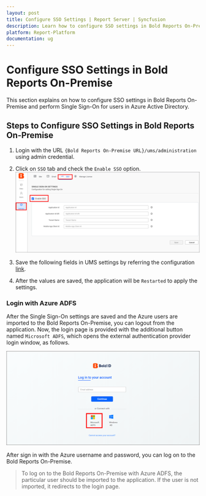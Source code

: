 ```yaml
---
layout: post
title: Configure SSO Settings | Report Server | Syncfusion
description: Learn how to configure SSO settings in Bold Reports On-Premise and perform Single Sign-On for users in Azure AD.
platform: Report-Platform
documentation: ug
---
```


# Configure SSO Settings in Bold Reports On-Premise

This section explains on how to configure SSO settings in Bold Reports On-Premise and perform Single Sign-On for users in Azure Active Directory.

## Steps to Configure SSO Settings in Bold Reports On-Premise

1. Login with the URL `{Bold Reports On-Premise URL}/ums/administration` using admin credential.

2. Click on `SSO` tab and check the `Enable SSO` option.
   ![SSO settings](/static/assets/on-premise/images/tenant-management/settings/sso-settings.png)

3. Save the following fields in UMS settings by referring the configuration [link](/on-premise/how-to/set-up-azure-active-directory/#configure-the-azure-active-directory-details-in-bold-reports-on-premise-to-perform-single-sign-on).

4. After the values are saved, the application will be `Restarted` to apply the settings.

### Login with Azure ADFS

After the Single Sign-On settings are saved and the Azure users are imported to the Bold Reports On-Premise, you can logout from the application. Now, the login page is provided with the additional button named `Microsoft ADFS`, which opens the external authentication provider login window, as follows.

 ![External Provider login page](/static/assets/on-premise/images/tenant-management/settings/login.png)

After sign in with the Azure username and password, you can log on to the Bold Reports On-Premise.

> To log on to the Bold Reports On-Premise with Azure ADFS, the particular user should be imported to the application. If the user is not imported, it redirects to the login page.